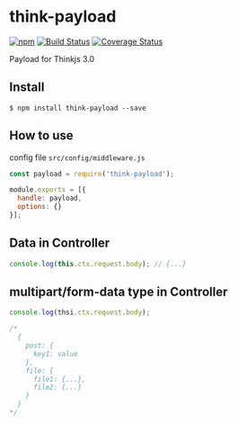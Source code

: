 # think-payload
[![npm](https://img.shields.io/npm/v/think-payload.svg)](https://www.npmjs.com/package/think-payload)
[![Build Status](https://travis-ci.org/thinkjs/think-payload.svg?branch=master)](https://travis-ci.org/thinkjs/think-payload)
[![Coverage Status](https://coveralls.io/repos/github/thinkjs/think-payload/badge.svg?branch=master)](https://coveralls.io/github/thinkjs/think-payload?branch=master)

Payload for Thinkjs 3.0

## Install

```
$ npm install think-payload --save
```

## How to use

config file `src/config/middleware.js`

```javascript
const payload = require('think-payload');

module.exports = [{
  handle: payload,
  options: {}
}];
```

## Data in Controller

```javascript
console.log(this.ctx.request.body); // {...}
```

## multipart/form-data type in Controller

```javascript
console.log(thsi.ctx.request.body);

/*
  {
    post: {
      key1: value
    },
    file: {
      file1: {...},
      file2: {...}
    }
  }
*/
```